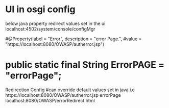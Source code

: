 UI in osgi config
==================

below java property redirect values set in the ui localhost:4502/system/console/configMgr


#@Property(label = "Error", description = "error Page.", 
#value = "https://localhost:8080/OWASP/autherror.jsp")
#	public static final String ErrorPAGE = "errorPage";
	

  Redirection Config
  #can override default values set in java i.e https://localhost:8080/OWASP/autherror.jsp
  errorPage  localhost:8080/OWASP/errorRedirect.html

